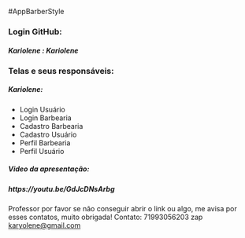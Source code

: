 #AppBarberStyle

<!DOCTYPE html>
<html>
<body>
<div>
  <h3>Login GitHub:</h3>
  <h5>Kariolene : Kariolene </h5>
</div>

<div>
  <h3>Telas e seus responsáveis:</h3>
	<h5>Kariolene:</h5>
  <ul>
    <li>Login Usuário</li>
    <li>Login Barbearia</li>
    <li>Cadastro Barbearia</li>
    <li>Cadastro Usuário</li>
    <li>Perfil Barbearia</li>
    <li>Perfil Usuário</li>
  </ul>
	
  <ul>
	
  </ul>
	
  <ul>
	
  </ul>
</div>
<div>
	<h5>Video da apresentação:<h5>
	<p>https://youtu.be/GdJcDNsArbg</p>
</div>
</body>
</html>

Professor por favor se não conseguir abrir o link ou algo, me avisa por esses contatos, muito obrigada!
Contato: 71993056203 zap
	karyolene@gmail.com



